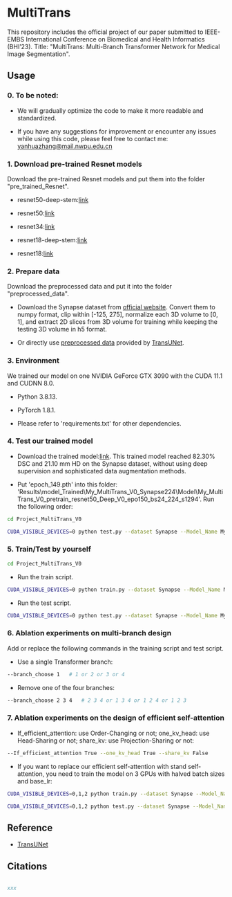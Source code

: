 # MultiTrans
This repository includes the official project of our paper submitted to IEEE-EMBS International Conference on Biomedical and Health Informatics (BHI’23). Title: "MultiTrans: Multi-Branch Transformer Network for Medical Image Segmentation".

## Usage

### 0. To be noted:

- We will gradually optimize the code to make it more readable and standardized.

- If you have any suggestions for improvement or encounter any issues while using this code, please feel free to contact me: yanhuazhang@mail.nwpu.edu.cn

### 1. Download pre-trained Resnet models

Download the pre-trained Resnet models and put them into the folder "pre_trained_Resnet".

- resnet50-deep-stem:[link](https://drive.google.com/file/d/1OktRGqZ15dIyB2YTySLfOVtprerHgbef/view?usp=sharing)

- resnet50:[link](https://drive.google.com/file/d/1fUAuRfewRpaS5mFX_IQqrE2syEn9PXrv/view?usp=sharing)

- resnet34:[link](https://drive.google.com/file/d/18Erx_ISMt1XMjJlgl4SQsr-iMvcN-7bZ/view?usp=sharing)

- resnet18-deep-stem:[link](https://drive.google.com/file/d/1q1VBV37acIte0GynoS054BWfwwdx1NiZ/view?usp=sharing)

- resnet18:[link](https://drive.google.com/file/d/1LCybGjJ_d-nALvciBBkZil_XfO-7ptAE/view?usp=sharing)

### 2. Prepare data

Download the preprocessed data and put it into the folder "preprocessed_data".

- Download the Synapse dataset from [official website](https://www.synapse.org/#!Synapse:syn3193805/wiki/217789). Convert them to numpy format, clip within [-125, 275], normalize each 3D volume to [0, 1], and extract 2D slices from 3D volume for training while keeping the testing 3D volume in h5 format.

- Or directly use [preprocessed data](https://drive.google.com/file/d/1XjHzJageFKFN7Tg-6F2NJz2sj9hSLPK0/view?usp=sharing) provided by [TransUNet](https://github.com/Beckschen/TransUNet).

### 3. Environment

We trained our model on one NVIDIA GeForce GTX 3090 with the CUDA 11.1 and CUDNN 8.0.

- Python 3.8.13.

- PyTorch 1.8.1. 

- Please refer to 'requirements.txt' for other dependencies.

### 4. Test our trained model 

- Download the trained model:[link](https://drive.google.com/file/d/1HXqO9r_wmfIHzg0l0q8V5EC1cVyl-HCu/view?usp=sharing). This trained model reached 82.30% DSC and 21.10 mm HD on the Synapse dataset, without using deep supervision and sophisticated data augmentation methods. 

- Put 'epoch_149.pth' into this folder: 'Results\model_Trained\My_MultiTrans_V0_Synapse224\Model\My_MultiTrans_V0_pretrain_resnet50_Deep_V0_epo150_bs24_224_s1294'. Run the following order:

```bash
cd Project_MultiTrans_V0
```

```bash
CUDA_VISIBLE_DEVICES=0 python test.py --dataset Synapse --Model_Name My_MultiTrans_V0 --branch_in_channels 128 256 512 512 1024 --branch_out_channels 256 --branch_key_channels 8 16 32 64 128 --branch_choose 1 2 3 4 --seed 1294
```

### 5. Train/Test by yourself

```bash
cd Project_MultiTrans_V0
```

- Run the train script.

```bash
CUDA_VISIBLE_DEVICES=0 python train.py --dataset Synapse --Model_Name My_MultiTrans_V0 --branch_in_channels 128 256 512 512 1024 --branch_out_channels 256 --branch_key_channels 8 16 32 64 128 --branch_choose 1 2 3 4 --seed 1294
```

- Run the test script.

```bash
CUDA_VISIBLE_DEVICES=0 python test.py --dataset Synapse --Model_Name My_MultiTrans_V0 --branch_in_channels 128 256 512 512 1024 --branch_out_channels 256 --branch_key_channels 8 16 32 64 128 --branch_choose 1 2 3 4 --seed 1294
```

### 6. Ablation experiments on multi-branch design

Add or replace the following commands in the training script and test script.

- Use a single Transformer branch:

```bash
--branch_choose 1   # 1 or 2 or 3 or 4
```

- Remove one of the four branches:

```bash
--branch_choose 2 3 4   # 2 3 4 or 1 3 4 or 1 2 4 or 1 2 3 
```
### 7. Ablation experiments on the design of efficient self-attention

- If_efficient_attention: use Order-Changing or not; one_kv_head: use Head-Sharing or not; share_kv: use Projection-Sharing or not:

```bash
--If_efficient_attention True --one_kv_head True --share_kv False   
```

- If you want to replace our efficient self-attention with stand self-attention, you need to train the model on 3 GPUs with halved batch sizes and base_lr:

```bash
CUDA_VISIBLE_DEVICES=0,1,2 python train.py --dataset Synapse --Model_Name My_MultiTrans_V0 --branch_in_channels 128 256 512 512 1024 --branch_out_channels 256 --branch_key_channels 8 16 32 64 128 --branch_choose 1 2 3 4 --If_efficient_attention False --one_kv_head False --share_kv False --n_gpu 3 --batch_size 4 --base_lr 0.005 --seed 1294
```

```bash
CUDA_VISIBLE_DEVICES=0,1,2 python test.py --dataset Synapse --Model_Name My_MultiTrans_V0 --branch_in_channels 128 256 512 512 1024 --branch_out_channels 256 --branch_key_channels 8 16 32 64 128 --branch_choose 1 2 3 4 --If_efficient_attention False --one_kv_head False --share_kv False --n_gpu 3 --batch_size 4 --base_lr 0.005 --seed 1294
```

## Reference
* [TransUNet](https://github.com/Beckschen/TransUNet)

## Citations

```bibtex

xxx

```
